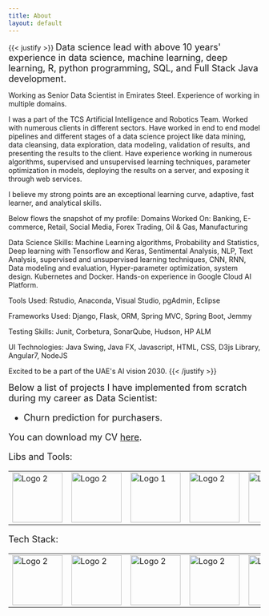 ```yaml
---
title: About
layout: default
---
```



{{< justify >}}
<span style="font-size: 18px;">
Data science lead with above 10 years' experience in data science, machine learning, deep learning, R, python programming, SQL, and Full Stack Java development.

Working as Senior Data Scientist in Emirates Steel. Experience of working in multiple domains.

I was a part of the TCS Artificial Intelligence and Robotics Team. Worked with numerous clients in different sectors. Have worked in end to end model pipelines and  different stages of a data science project like data mining, data cleansing, data exploration, data modeling, validation of results, and presenting the results to the client.
Have experience working in numerous algorithms, supervised and unsupervised learning techniques, parameter optimization in models, deploying the results on a server, and exposing it through web services.

I believe my strong points are an exceptional learning curve, adaptive, fast learner, and analytical skills.

Below flows the snapshot of  my profile:
Domains Worked On: Banking, E-commerce, Retail, Social Media, Forex Trading, Oil & Gas, Manufacturing

Data Science Skills:	Machine Learning algorithms, Probability and Statistics,  Deep learning with Tensorflow and Keras, Sentimental Analysis, NLP, Text Analysis, supervised and unsupervised learning techniques, CNN, RNN, Data modeling and evaluation, Hyper-parameter optimization, system design. Kubernetes and Docker. Hands-on experience in Google Cloud AI Platform.

Tools Used: Rstudio, Anaconda, Visual Studio, pgAdmin, Eclipse

Frameworks Used: Django, Flask, ORM, Spring MVC, Spring Boot, Jemmy

Testing Skills: Junit, Corbetura, SonarQube, Hudson, HP ALM

UI Technologies: Java Swing, Java FX, Javascript, HTML, CSS, D3js Library, Angular7, NodeJS

Excited to be a part of the UAE's AI vision 2030.
</span>
{{< /justify >}}

<span style="font-size: 18px;">
Below a list of projects I have implemented from scratch during my career as Data Scientist:

- Churn prediction for purchasers.

You can download my CV [here](/files/Ahmed_Altakrouri_Best_CV.pdf).

Libs and Tools: 

<table>
    <tr>
        <td style="padding-right:10px;"><img src="/first_notebook_content/scikit.png" alt="Logo 2" style="width:100px; height:100px;"></td>
        <td style="padding-right:10px;"><img src="/first_notebook_content/pymc.png" alt="Logo 2" style="width:100px; height:100px;"></td>
        <td style="padding-right:10px;"><img src="/first_notebook_content/plotly.png" alt="Logo 1" style="width:100px; height:100px;"></td>
        <td style="padding-right:10px;"><img src="/first_notebook_content/xgboost.png" alt="Logo 2" style="width:100px; height:100px;"></td>
        <td style="padding-right:10px;"><img src="/first_notebook_content/tensorflow.png" alt="Logo 2" style="width:100px; height:100px;"></td>
        <td style="padding-right:10px;"><img src="/first_notebook_content/keras.png" alt="Logo 2" style="width:100px; height:100px;"></td>
        <td><img src="/first_notebook_content/pandas.png" alt="Logo 2" style="width:100px; height:100px;"></td>
    </tr>
</table>

Tech Stack:

<table>
    <tr>
        <td style="padding-right:10px;"><img src="/first_notebook_content/python.png" alt="Logo 2" style="width:100px; height:100px;"></td>
        <td style="padding-right:10px;"><img src="/first_notebook_content/git.png" alt="Logo 2" style="width:100px; height:100px;"></td>
        <td style="padding-right:10px;"><img src="/first_notebook_content/jupyter.png" alt="Logo 2" style="width:100px; height:100px;"></td>
        <td style="padding-right:10px;"><img src="/first_notebook_content/dataspell.png" alt="Logo 2" style="width:100px; height:100px;"></td>
        <td style="padding-right:10px;"><img src="/first_notebook_content/PowerBI-logo.png" alt="Logo 2" style="width:100px; height:100px;"></td>
        <td style="padding-right:10px;"><img src="/first_notebook_content/mlflow.png" alt="Logo 2" style="width:100px; height:100px;"></td>
        <td><img src="/first_notebook_content/aws.png" alt="Logo 2" style="width:100px; height:100px;"></td>
    </tr>
</table>

</span>

